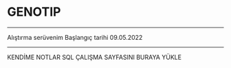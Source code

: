 # GENOTIP
-------
Alıştırma serüvenim 
Başlangıç tarihi  09.05.2022 



-------
KENDİME NOTLAR 
   SQL ÇALIŞMA SAYFASINI BURAYA YÜKLE 

